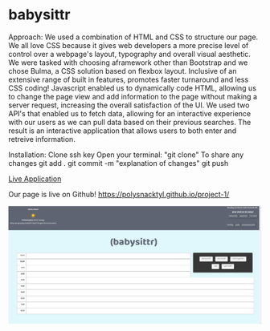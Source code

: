 # babysittr

Approach:
We used a combination of HTML and CSS to structure our page.  We all love CSS because it gives web developers a more precise level of control over a webpage's layout, typography and overall visual aesthetic.  We were tasked with choosing aframework other than Bootstrap and we chose Bulma, a CSS solution based on flexbox layout.  Inclusive of an extensive range of built in features, promotes faster turnaround and less CSS coding! Javascript enabled us to dynamically code HTML, allowing us to change the page view and add information to the page without making a server request, increasing the overall satisfaction of the UI.  We used two API's that enabled us to fetch data, allowing for an interactive experience with our users as we can pull data based on their previous searches.  The result is an interactive application that allows users to both enter and retreive information.

Installation:
Clone ssh key
Open your terminal: "git clone"
To share any changes
git add .
git commit -m "explanation of changes"
git push

[Live Application](https://github.com/polysnacktyl/project-1)

Our page is live on Github!
https://polysnacktyl.github.io/project-1/


  <img src="assets/images/babysittr demo.png">

